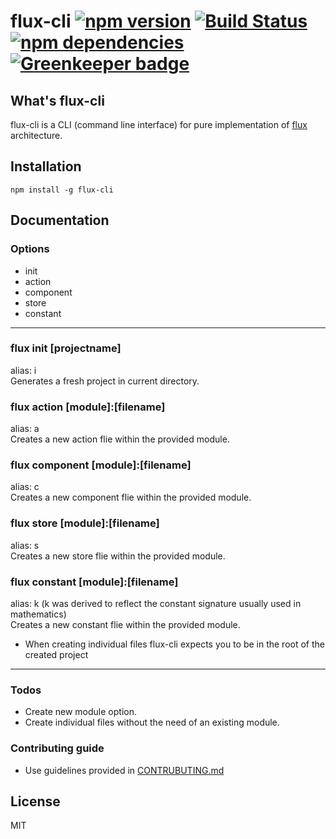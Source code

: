 # flux-cli [![npm version](https://badge.fury.io/js/flux-cli.svg)](https://badge.fury.io/js/flux-cli) [![Build Status](https://travis-ci.org/rajikaimal/flux-cli.svg?branch=master)](https://travis-ci.org/rajikaimal/flux-cli) [![npm dependencies](https://david-dm.org/rajikaimal/flux-cli.svg)](https://david-dm.org/rajikaimal/flux-cli.svg) [![Greenkeeper badge](https://badges.greenkeeper.io/rajikaimal/flux-cli.svg)](https://greenkeeper.io/) 

## What's flux-cli
flux-cli is a CLI (command line interface) for pure implementation of [flux](https://facebook.github.io/flux/) architecture.

## Installation
```
npm install -g flux-cli
```
## Documentation

### Options

* init
* action
* component
* store
* constant

--------
### flux init [projectname]
alias: i  
Generates a fresh project in current directory.

### flux action [module]:[filename]
alias: a  
Creates a new action flie within the provided module.

### flux component [module]:[filename]
alias: c  
Creates a new component flie within the provided module.

### flux store [module]:[filename]
alias: s  
Creates a new store flie within the provided module.

### flux constant [module]:[filename]
alias: k (k was derived to reflect the constant signature usually used in mathematics)  
Creates a new constant flie within the provided module.

- When creating individual files flux-cli expects you to be in the root of the created project

--------
### Todos

 - Create new module option.
 - Create individual files without the need of an existing module.

### Contributing guide
 - Use guidelines provided in [CONTRUBUTING.md](https://github.com/rajikaimal/flux-cli/blob/master/CONTRIBUTING.md)

License
----

MIT
